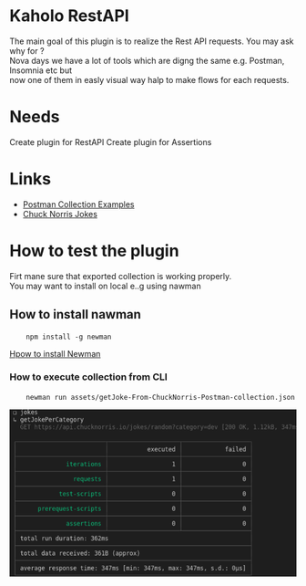 # Kaholo RestAPI

The main goal of this plugin is to realize the Rest API requests. 
You may ask why for ?  
Nova days we have a lot of tools which are digng the same e.g. Postman, Insomnia etc but  
now one of them in easly visual way halp to make flows for each requests. 

# Needs
Create plugin for RestAPI
Create plugin for Assertions

# Links
- [Postman Collection Examples](https://www.postman.com/postman/workspace/test-examples-in-postman/overview)
- [Chuck Norris Jokes](https://api.chucknorris.io/)

# How to test the plugin

Firt mane sure that exported collection is working properly.  
You may want to install on local e..g using nawman  
## How to install nawman 
```
    npm install -g newman
```
[Hpow to install Newman](https://support.postman.com/hc/en-us/articles/115003703325-How-to-install-Newman)
### How to execute collection from CLI
```
    newman run assets/getJoke-From-ChuckNorris-Postman-collection.json
```
![newmanExecution](/docs/newmanExecution.png)